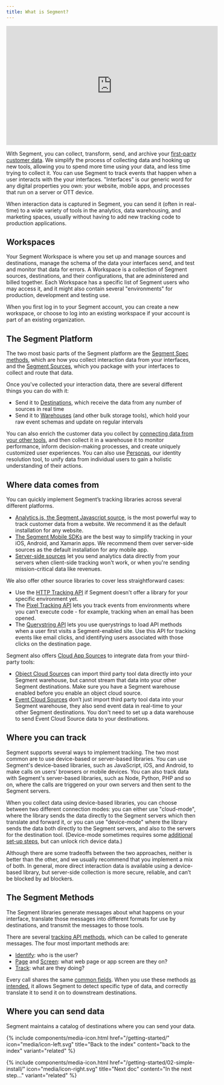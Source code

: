 ```yaml
---
title: What is Segment?
---
```


<!-- video here. owned by...?-->

<iframe width="560" height="315" src="https://www.youtube.com/embed/T01YklpEqiM" frameborder="0" allow="accelerometer; autoplay; encrypted-media; gyroscope; picture-in-picture" allowfullscreen></iframe>

With Segment, you can collect, transform, send, and archive your [first-party customer data](https://segment.com/books/customer-data/first-party-data/). We simplify the process of collecting data and hooking up new tools, allowing you to spend more time using your data, and less time trying to collect it. You can use Segment to track events that happen when a user interacts with the your interfaces. "Interfaces" is our generic word for any digital properties you own: your website, mobile apps, and processes that run on a server or OTT device.

When interaction data is captured in Segment, you can send it (often in real-time) to a wide variety of tools in the analytics, data warehousing, and marketing spaces, usually without having to add new tracking code to production applications.


## Workspaces

Your Segment Workspace is where you set up and manage sources and destinations, manage the schema of the data your interfaces send, and test and monitor that data for errors. A Workspace is a collection of Segment sources, destinations, and their configurations, that are administered and billed together. Each Workspace has a specific list of Segment users who may access it, and it might also contain several "environments" for production, development and testing use.

When you first log in to your Segment account, you can create a new workspace, or choose to log into an existing workspace if your account is part of an existing organization.


<!-- TODO: better "subway map" image here.-->

## The Segment Platform

The two most basic parts of the Segment platform are the [Segment Spec methods](/docs/connections/spec/), which are how you collect interaction data from your interfaces, and the [Segment Sources](/docs/connections/sources/), which you package with your interfaces to collect and route that data.

Once you've collected your interaction data, there are several different things you can do with it:
- Send it to [Destinations](/docs/connections/destinations/), which receive the data from any number of sources in real time
- Send it to [Warehouses](/docs/connections/warehouses/) (and other bulk storage tools), which hold your raw event schemas and update on regular intervals

You can also enrich the customer data you collect by [connecting data from your other tools](/docs/connections/sources/catalog/#cloud-sources), and then collect it in a warehouse it to monitor performance, inform decision-making processes, and create uniquely customized user experiences. You can also use [Personas](/docs/personas/), our identity resolution tool, to unify data from individual users to gain a holistic understanding of their actions.


## Where data comes from

You can quickly implement Segment’s tracking libraries across several different platforms.

- [Analytics.js, the Segment Javascript source](/docs/connections/sources/catalog/libraries/website/javascript/), is the most powerful way to track customer data from a website. We recommend it as the default installation for any website.
- [The Segment Mobile SDKs](/docs/connections/sources/catalog/#mobile) are the best way to simplify tracking in your iOS, Android, and Xamarin apps. We recommend them over server-side sources as the default installation for any mobile app.
- [Server-side sources](/docs/connections/sources/catalog/#server) let you send analytics data directly from your servers when client-side tracking won't work, or when you're sending mission-critical data like revenues.

We also offer other source libraries to cover less straightforward cases:

- Use the [HTTP Tracking API](/docs/connections/sources/catalog/libraries/server/http-api/) if Segment doesn't offer a library for your specific environment yet.
- The [Pixel Tracking API](/docs/connections/sources/catalog/libraries/server/pixel-tracking-api/) lets you track events from environments where you can’t execute code - for example, tracking when an email has been opened.
- The [Querystring API](/docs/connections/sources/catalog/libraries/website/javascript/#querystring-api) lets you use querystrings to load API methods when a user first visits a Segment-enabled site. Use this API for tracking events like email clicks, and identifying users associated with those clicks on the destination page.

Segment also offers [Cloud App Sources](/docs/connections/sources/about-cloud-sources/) to integrate data from your third-party tools:

- [Object Cloud Sources](/docs/connections/sources/about-cloud-sources/#event-cloud-app-sources) can import third party tool data directly into your Segment warehouse, but cannot stream that data into your other Segment destinations. Make sure you have a Segment warehouse enabled before you enable an object cloud source.
- [Event Cloud Sources](/docs/connections/sources/about-cloud-sources/#object-cloud-app-sources) don’t just import third party tool data into your Segment warehouse, they also send event data in real-time to your other Segment destinations. You don't need to set up a data warehouse to send Event Cloud Source data to your destinations.

## Where you can track

Segment supports several ways to implement tracking. The two most common are to use device-based or server-based libraries. You can use Segment's device-based libraries, such as JavaScript, iOS, and Android, to make calls on users’ browsers or mobile devices. You can also track data with Segment's server-based libraries, such as Node, Python, PHP and so on, where the calls are triggered on your own servers and then sent to the Segment servers.

When you collect data using device-based libraries, you can choose between two different connection modes: you can either use "cloud-mode", where the library sends the data directly to the Segment servers which then translate and forward it, or you can use "device-mode" where the library sends the data both directly to the Segment servers, and also to the servers for the destination tool. (Device-mode sometimes requires some [additional set-up steps](/docs/connections/sources/mobile_guide/), but can unlock rich device data.)

Although there are some tradeoffs between the two approaches, neither is better than the other, and we usually recommend that you implement a mix of both. In general, more direct interaction data is available using a device-based library, but server-side collection is more secure, reliable, and can’t be blocked by ad blockers.

<!-- TODO: LR: need a better version of this flowchart or else to just omit?
Here’s a handy flow chart to help with the client-side/server-side decision:
-->

## The Segment Methods

The Segment libraries generate messages about what happens on your interface, translate those messages into different formats for use by destinations, and transmit the messages to those tools.

There are several [tracking API methods](/docs/connections/spec/), which can be called to generate messages. The four most important methods are:
  - [Identify](/docs/connections/spec/identify/): who is the user?
  - [Page](/docs/connections/spec/page/) and [Screen](/docs/connections/spec/screen/): what web page or app screen are they on?
  - [Track](/docs/connections/spec/track/): what are they doing?

Every call shares the same [common fields](/docs/connections/spec/common/).  When you use these methods [as intended](/docs/connections/spec/best-practices-identify/), it allows Segment to detect specific type of data, and correctly translate it to send it on to downstream destinations.


## Where you can send data

Segment maintains a catalog of destinations where you can send your data.

<!-- TODO: big list o' destinations image should go here -->




<div class="double">
  {% include components/media-icon.html  href="/getting-started/" icon="media/icon-left.svg" title="Back to the index" content="back to the index" variant="related" %}

  {% include components/media-icon.html  href="/getting-started/02-simple-install/" icon="media/icon-right.svg" title="Next doc" content="In the next step..." variant="related" %}
</div>
